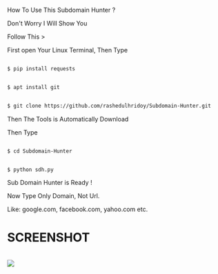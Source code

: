 How To Use This Subdomain Hunter ?

Don't Worry I Will Show You

Follow This >

First open Your Linux Terminal, Then Type

```bash

$ pip install requests

```
```bash

$ apt install git

```

```bash

$ git clone https://github.com/rashedulhridoy/Subdomain-Hunter.git

```

Then The Tools is Automatically Download

Then Type

```bash

$ cd Subdomain-Hunter

```

```bash

$ python sdh.py

```



Sub Domain Hunter is Ready !

Now Type Only Domain, Not Url.

Like: google.com, facebook.com, yahoo.com etc.


<h1> SCREENSHOT </h1>
<br>
<img src="https://github.com/rashedulhridoy/Subdomain-Hunter/assets/150352851/445d626b-9ce3-465b-9159-83f960115523">



